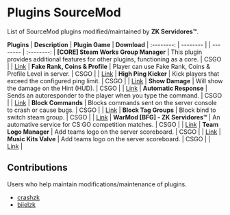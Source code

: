 # Plugins SourceMod
List of SourceMod plugins modified/maintained by **ZK Servidores™**.

**Plugins** | **Description** | **Plugin Game** | **Download** |
:--------: | -------- |  | -------- | :--------: |
**[CORE] Steam Works Group Manager** | This plugin provides additional features for other plugins, functioning as a core. | CSGO | | [Link](https://github.com/zkservidores-clientes/SWGM) |
**Fake Rank, Coins & Profile** | Player can use Fake Rank, Coins & Profile Level in server. | CSGO | | [Link](https://github.com/zkservidores-clientes/Fake-Rank-Coins-Profile) |
**High Ping Kicker** | Kick players that exceed the configured ping limit. | CSGO | | [Link](https://github.com/zkservidores-clientes/High-Ping-Kicker) |
**Show Damage** | Will show the damage on the Hint (HUD). | CSGO | | [Link](https://github.com/zkservidores-clientes/Show-Damage) |
**Automatic Response** | Sends an autoresponder to the player when you type the command. | CSGO | | [Link](https://github.com/zkservidores-clientes/Automatic-Response) |
**Block Commands** | Blocks commands sent on the server console to crash or cause bugs. | CSGO | | [Link](https://github.com/zkservidores-clientes/Block-Commands) |
**Block Tag Groups** | Block bind to switch steam group. | CSGO | | [Link](https://github.com/zkservidores-clientes/Block-Tag-Groups) |
**WarMod [BFG] - ZK Servidores™** | An automative service for CS:GO competition matches. | CSGO | | [Link](https://github.com/zkservidores-clientes/WarMod-BFG-ZK-Servidores) |
**Team Logo Manager** | Add teams logo on the server scoreboard. | CSGO | | [Link](https://github.com/zkservidores-clientes/CSGO-Team-Logo-Manager) |
**Music Kits Valve** | Add teams logo on the server scoreboard. | CSGO | | [Link](https://github.com/zkservidores-clientes/Music-Kits) |

## Contributions
Users who help maintain modifications/maintenance of plugins.
- [crashzk](https://github.com/crashzk)
- [biielzk](https://github.com/biielzk)
